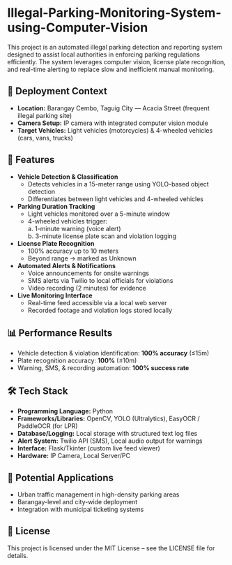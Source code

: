 # Illegal-Parking-Monitoring-System-using-Computer-Vision
This project is an automated illegal parking detection and reporting system designed to assist local authorities in enforcing parking regulations efficiently.
The system leverages computer vision, license plate recognition, and real-time alerting to replace slow and inefficient manual monitoring.

## 📍 Deployment Context
- **Location:** Barangay Cembo, Taguig City — Acacia Street (frequent illegal parking site)  
- **Camera Setup:** IP camera with integrated computer vision module  
- **Target Vehicles:** Light vehicles (motorcycles) & 4-wheeled vehicles (cars, vans, trucks)

## 🔹 Features
- **Vehicle Detection & Classification**  
  - Detects vehicles in a 15-meter range using YOLO-based object detection  
  - Differentiates between light vehicles and 4-wheeled vehicles  
- **Parking Duration Tracking**  
  - Light vehicles monitored over a 5-minute window  
  - 4-wheeled vehicles trigger:  
    a. 1-minute warning (voice alert)  
    b. 3-minute license plate scan and violation logging  
- **License Plate Recognition**  
  - 100% accuracy up to 10 meters  
  - Beyond range → marked as Unknown  
- **Automated Alerts & Notifications**  
  - Voice announcements for onsite warnings  
  - SMS alerts via Twilio to local officials for violations  
  - Video recording (2 minutes) for evidence  
- **Live Monitoring Interface**  
  - Real-time feed accessible via a local web server  
  - Recorded footage and violation logs stored locally  

## 📊 Performance Results
- Vehicle detection & violation identification: **100% accuracy** (≤15m)  
- Plate recognition accuracy: **100%** (≤10m)  
- Warning, SMS, & recording automation: **100% success rate**  

## 🛠️ Tech Stack
- **Programming Language:** Python  
- **Frameworks/Libraries:** OpenCV, YOLO (Ultralytics), EasyOCR / PaddleOCR (for LPR)  
- **Database/Logging:** Local storage with structured text log files  
- **Alert System:** Twilio API (SMS), Local audio output for warnings  
- **Interface:** Flask/Tkinter (custom live feed viewer)  
- **Hardware:** IP Camera, Local Server/PC  

## 🚀 Potential Applications
- Urban traffic management in high-density parking areas  
- Barangay-level and city-wide deployment  
- Integration with municipal ticketing systems  

## 📄 License
This project is licensed under the MIT License – see the LICENSE file for details.

